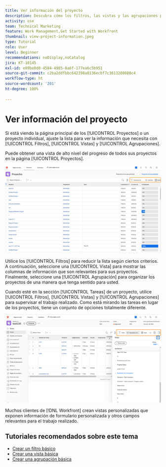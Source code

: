 ```yaml
---
title: Ver información del proyecto
description: Descubra cómo los filtros, las vistas y las agrupaciones pueden hacer que la información del proyecto sea fácilmente visible para ayudarle a administrar los proyectos.
activity: use
team: Technical Marketing
feature: Work Management,Get Started with Workfront
thumbnail: view-project-information.jpeg
type: Tutorial
role: User
level: Beginner
recommendations: noDisplay,noCatalog
jira: KT-10145
exl-id: e89be0d0-4584-4985-8a6f-177ea6c5b951
source-git-commit: c2ba2ddfbbc642398a0136ecbf7c3613208080c4
workflow-type: ht
source-wordcount: '201'
ht-degree: 100%

---
```


# Ver información del proyecto

Si está viendo la página principal de los [!UICONTROL Proyectos] o un proyecto individual, ajuste la lista para ver la información que necesita con [!UICONTROL Filtros], [!UICONTROL Vistas] y [!UICONTROL Agrupaciones].

Puede obtener una vista de alto nivel del progreso de todos sus proyectos en la página [!UICONTROL Proyectos].

![Página de proyecto con filtros mostrados](assets/planner-fund-project-page-fvg-copy.png)

Utilice los [!UICONTROL Filtros] para reducir la lista según ciertos criterios. A continuación, seleccione una [!UICONTROL Vista] para mostrar las columnas de información que son relevantes para sus proyectos. Finalmente, seleccione una [!UICONTROL Agrupación] para organizar los proyectos de una manera que tenga sentido para usted.

Cuando esté en la sección [!UICONTROL Tareas] de un proyecto, utilice [!UICONTROL Filtros], [!UICONTROL Vistas] y [!UICONTROL Agrupaciones] para supervisar el trabajo realizado. Como está mirando las tareas en lugar de los proyectos, tiene un conjunto de opciones totalmente diferente.

![Se muestra una lista de tareas de proyecto con vistas](assets/planner-fund-task-list-fvg.png)

Muchos clientes de [!DNL Workfront] crean vistas personalizadas que exponen información de formulario personalizada y otros campos relevantes para el trabajo realizado.

## Tutoriales recomendados sobre este tema

* [Crear un filtro básico](https://experienceleague.adobe.com/docs/workfront-learn/tutorials-workfront/reporting/basic-reporting/create-a-basic-filter.html?lang=es)
* [Crear una vista básica](https://experienceleague.adobe.com/docs/workfront-learn/tutorials-workfront/reporting/basic-reporting/create-a-basic-view.html?lang=es)
* [Crear una agrupación básica](https://experienceleague.adobe.com/docs/workfront-learn/tutorials-workfront/reporting/basic-reporting/create-a-basic-grouping.html?lang=es)

